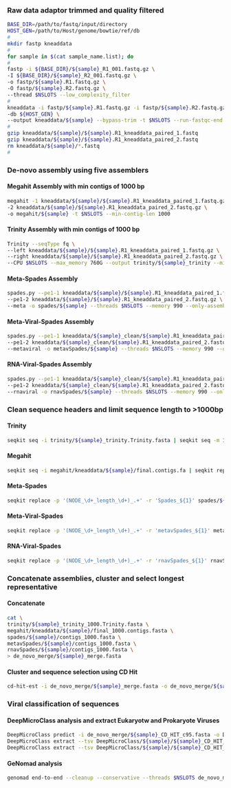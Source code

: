 ### Raw data adaptor trimmed and quality filtered 
```sh
BASE_DIR=/path/to/fastq/input/directory
HOST_GEN=/path/to/Host/genome/bowtie/ref/db
#
mkdir fastp kneaddata
#
for sample in $(cat sample_name.list); do
#
fastp -i ${BASE_DIR}/${sample}_R1_001.fastq.gz \
-I ${BASE_DIR}/${sample}_R2_001.fastq.gz \
-o fastp/${sample}.R1.fastq.gz \
-O fastp/${sample}.R2.fastq.gz \
--thread $NSLOTS --low_complexity_filter
#
kneaddata -i fastp/${sample}.R1.fastq.gz -i fastp/${sample}.R2.fastq.gz \
-db ${HOST_GEN} \
--output kneaddata/${sample} --bypass-trim -t $NSLOTS --run-fastqc-end
#
gzip kneaddata/${sample}/${sample}.R1_kneaddata_paired_1.fastq
gzip kneaddata/${sample}/${sample}.R1_kneaddata_paired_2.fastq
rm kneaddata/${sample}/*.fastq
#
```

### De-novo assembly using five assemblers
#### Megahit Assembly with min contigs of 1000 bp
```sh
megahit -1 kneaddata/${sample}/${sample}.R1_kneaddata_paired_1.fastq.gz \
-2 kneaddata/${sample}/${sample}.R1_kneaddata_paired_2.fastq.gz \
-o megahit/${sample} -t $NSLOTS --min-contig-len 1000
```
#### Trinity Assembly with min contigs of 1000 bp
```sh
Trinity --seqType fq \
--left kneaddata/${sample}/${sample}.R1_kneaddata_paired_1.fastq.gz \
--right kneaddata/${sample}/${sample}.R1_kneaddata_paired_2.fastq.gz \
--CPU $NSLOTS --max_memory 760G --output trinity/${sample}_trinity --min_contig_length 1000
```
#### Meta-Spades Assembly
```sh
spades.py --pe1-1 kneaddata/${sample}/${sample}.R1_kneaddata_paired_1.fastq.gz \
--pe1-2 kneaddata/${sample}/${sample}.R1_kneaddata_paired_2.fastq.gz \
--meta -o spades/${sample} --threads $NSLOTS --memory 990 --only-assembler
```
#### Meta-Viral-Spades Assembly
```sh
spades.py --pe1-1 kneaddata/${sample}_clean/${sample}.R1_kneaddata_paired_1.fastq.gz \
--pe1-2 kneaddata/${sample}_clean/${sample}.R1_kneaddata_paired_2.fastq.gz \
--metaviral -o metavSpades/${sample} --threads $NSLOTS --memory 990 --only-assembler
```
#### RNA-Viral-Spades Assembly
```sh
spades.py --pe1-1 kneaddata/${sample}_clean/${sample}.R1_kneaddata_paired_1.fastq.gz \
--pe1-2 kneaddata/${sample}_clean/${sample}.R1_kneaddata_paired_2.fastq.gz \
--rnaviral -o rnavSpades/${sample} --threads $NSLOTS --memory 990 --only-assembler
```
### Clean sequence headers and limit sequence length to >1000bp
#### Trinity
```sh
seqkit seq -i trinity/${sample}_trinity.Trinity.fasta | seqkit seq -m 1000 > trinity/${sample}_trinity_1000.Trinity.fasta
```
#### Megahit
```sh
seqkit seq -i megahit/kneaddata/${sample}/final.contigs.fa | seqkit replace -p '(.+)' -r 'megahit_${1}' | seqkit seq -m 1000 > megahit/kneaddata/${sample}/final_1000.contigs.fasta
```
#### Meta-Spades
```sh
seqkit replace -p '(NODE_\d+_length_\d+)_.+' -r 'Spades_${1}' spades/${sample}/contigs.fasta | seqkit seq -m 1000 > spades/${sample}/contigs_1000.fasta
```
#### Meta-Viral-Spades
```sh
seqkit replace -p '(NODE_\d+_length_\d+)_.+' -r 'metavSpades_${1}' metavSpades/${sample}/contigs.fasta | seqkit seq -m 1000 > metavSpades/${sample}/contigs_1000.fasta
```
#### RNA-Viral-Spades
```sh
seqkit replace -p '(NODE_\d+_length_\d+)_.+' -r 'rnavSpades_${1}' rnavSpades/${sample}/contigs.fasta | seqkit seq -m 1000 > rnavSpades/${sample}/contigs_1000.fasta
```
### Concatenate assemblies, cluster and select longest representative
#### Concatenate
```sh
cat \
trinity/${sample}_trinity_1000.Trinity.fasta \
megahit/kneaddata/${sample}/final_1000.contigs.fasta \
spades/${sample}/contigs_1000.fasta \
metavSpades/${sample}/contigs_1000.fasta \
rnavSpades/${sample}/contigs_1000.fasta \
> de_novo_merge/${sample}_merge.fasta
```
#### Cluster and sequence selection using CD Hit
```sh
cd-hit-est -i de_novo_merge/${sample}_merge.fasta -o de_novo_merge/${sample}_CD_HIT_c95.fasta -c 0.95 -n 10 -d 0 -M 0 -T $NSLOTS
```
### Viral classification of sequences
#### DeepMicroClass analysis and extract Eukaryotw and Prokaryote Viruses
```sh
DeepMicroClass predict -i de_novo_merge/${sample}_CD_HIT_c95.fasta -o DeepMicroClass/${sample}
DeepMicroClass extract --tsv DeepMicroClass/${sample}/${sample}_CD_HIT_c95.fasta_pred_one-hot_hybrid.tsv --fasta de_novo_merge/${sample}_CD_HIT_c95.fasta  --class EukaryoteVirus --output DeepMicroClass/${sample}/${sample}_EukaryoteVirus.fasta
DeepMicroClass extract --tsv DeepMicroClass/${sample}/${sample}_CD_HIT_c95.fasta_pred_one-hot_hybrid.tsv --fasta de_novo_merge/${sample}_CD_HIT_c95.fasta  --class ProkaryoteVirus --output DeepMicroClass/${sample}/${sample}_ProkaryoteVirus.fasta
```
#### GeNomad analysis
```sh
genomad end-to-end --cleanup --conservative --threads $NSLOTS de_novo_merge/${sample}_CD_HIT_c95.fasta genomad/conserve/${sample} /scratch/wrbu/databases/genomad_db
```



